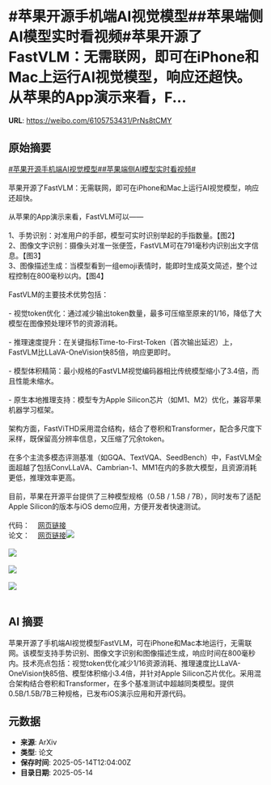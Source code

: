 # #苹果开源手机端AI视觉模型##苹果端侧AI模型实时看视频#苹果开源了FastVLM：无需联网，即可在iPhone和Mac上运行AI视觉模型，响应还超快。从苹果的App演示来看，F...

**URL**: https://weibo.com/6105753431/PrNs8tCMY

## 原始摘要

<a href="https://m.weibo.cn/search?containerid=231522type%3D1%26t%3D10%26q%3D%23%E8%8B%B9%E6%9E%9C%E5%BC%80%E6%BA%90%E6%89%8B%E6%9C%BA%E7%AB%AFAI%E8%A7%86%E8%A7%89%E6%A8%A1%E5%9E%8B%23&amp;extparam=%23%E8%8B%B9%E6%9E%9C%E5%BC%80%E6%BA%90%E6%89%8B%E6%9C%BA%E7%AB%AFAI%E8%A7%86%E8%A7%89%E6%A8%A1%E5%9E%8B%23" data-hide=""><span class="surl-text">#苹果开源手机端AI视觉模型#</span></a><a href="https://m.weibo.cn/search?containerid=231522type%3D1%26t%3D10%26q%3D%23%E8%8B%B9%E6%9E%9C%E7%AB%AF%E4%BE%A7AI%E6%A8%A1%E5%9E%8B%E5%AE%9E%E6%97%B6%E7%9C%8B%E8%A7%86%E9%A2%91%23&amp;extparam=%23%E8%8B%B9%E6%9E%9C%E7%AB%AF%E4%BE%A7AI%E6%A8%A1%E5%9E%8B%E5%AE%9E%E6%97%B6%E7%9C%8B%E8%A7%86%E9%A2%91%23" data-hide=""><span class="surl-text">#苹果端侧AI模型实时看视频#</span></a><br><br>苹果开源了FastVLM：无需联网，即可在iPhone和Mac上运行AI视觉模型，响应还超快。<br><br>从苹果的App演示来看，FastVLM可以——<br><br>1、手势识别：对准用户的手部，模型可实时识别举起的手指数量。【图2】<br>2、图像文字识别：摄像头对准一张便签，FastVLM可在791毫秒内识别出文字信息。【图3】<br>3、图像描述生成：当模型看到一组emoji表情时，能即时生成英文简述，整个过程控制在800毫秒以内。【图4】<br><br>FastVLM的主要技术优势包括：<br><br>- 视觉token优化：通过减少输出token数量，最多可压缩至原来的1/16，降低了大模型在图像预处理环节的资源消耗。<br>    <br>- 推理速度提升：在关键指标Time-to-First-Token（首次输出延迟）上，FastVLM比LLaVA-OneVision快85倍，响应更即时。<br>    <br>- 模型体积精简：最小规格的FastVLM视觉编码器相比传统模型缩小了3.4倍，而且性能未缩水。<br>    <br>- 原生本地推理支持：模型专为Apple Silicon芯片（如M1、M2）优化，兼容苹果机器学习框架。<br><br>架构方面，FastViTHD采用混合结构，结合了卷积和Transformer，配合多尺度下采样，既保留高分辨率信息，又压缩了冗余token。<br><br>在多个主流多模态评测基准（如GQA、TextVQA、SeedBench）中，FastVLM全面超越了包括ConvLLaVA、Cambrian-1、MM1在内的多款大模型，且资源消耗更低，推理效率更高。<br><br>目前，苹果在开源平台提供了三种模型规格（0.5B / 1.5B / 7B），同时发布了适配Apple Silicon的版本与iOS demo应用，方便开发者快速测试。<br><br>代码：<a href="https://weibo.cn/sinaurl?u=https%3A%2F%2Fgithub.com%2Fapple%2Fml-fastvlm" data-hide=""><span class="url-icon"><img style="width: 1rem;height: 1rem" src="https://h5.sinaimg.cn/upload/2015/09/25/3/timeline_card_small_web_default.png" referrerpolicy="no-referrer"></span><span class="surl-text">网页链接</span></a><br>论文：<a href="https://weibo.cn/sinaurl?u=https%3A%2F%2Farxiv.org%2Fabs%2F2412.13303" data-hide=""><span class="url-icon"><img style="width: 1rem;height: 1rem" src="https://h5.sinaimg.cn/upload/2015/09/25/3/timeline_card_small_web_default.png" referrerpolicy="no-referrer"></span><span class="surl-text">网页链接</span></a><img style="" src="https://tvax1.sinaimg.cn/large/006Fd7o3gy1i1f4o448e6j31ba10kh2d.jpg" referrerpolicy="no-referrer"><br><br><img style="" src="https://tvax4.sinaimg.cn/large/006Fd7o3gy1i1f4ocfcsvg30d40qwu0z.gif" referrerpolicy="no-referrer"><br><br><img style="" src="https://tvax3.sinaimg.cn/large/006Fd7o3gy1i1f4od93pdg30d40qw4qs.gif" referrerpolicy="no-referrer"><br><br><img style="" src="https://tvax2.sinaimg.cn/large/006Fd7o3gy1i1f4odte8mg30d40qwkjl.gif" referrerpolicy="no-referrer"><br><br>

## AI 摘要

苹果开源了手机端AI视觉模型FastVLM，可在iPhone和Mac本地运行，无需联网。该模型支持手势识别、图像文字识别和图像描述生成，响应时间在800毫秒内。技术亮点包括：视觉token优化减少1/16资源消耗、推理速度比LLaVA-OneVision快85倍、模型体积缩小3.4倍，并针对Apple Silicon芯片优化。采用混合架构结合卷积和Transformer，在多个基准测试中超越同类模型。提供0.5B/1.5B/7B三种规格，已发布iOS演示应用和开源代码。

## 元数据

- **来源**: ArXiv
- **类型**: 论文
- **保存时间**: 2025-05-14T12:04:00Z
- **目录日期**: 2025-05-14
